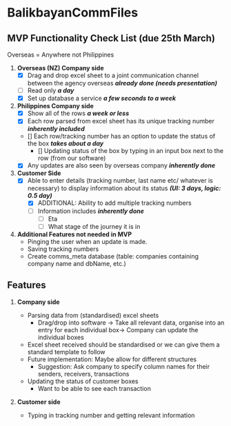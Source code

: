 # BalikbayanCommFiles

## MVP Functionality Check List (due 25th March)
Overseas = Anywhere not Philippines

1. **Overseas (NZ) Company side**
	- [x] Drag and drop excel sheet to a joint communication channel between the agency overseas **_already done (needs presentation)_**
	- [ ] Read only **_a day_**
	- [x] Set up database a service **_a few seconds to a week_**

2. **Philippines Company side**
	- [x] Show all of the rows **_a week or less_**
	- [x] Each row parsed from excel sheet has its unique tracking number **_inherently included_**
	- [] Each row/tracking number has an option to update the status of the box **_takes about a day_**
		- [] Updating status of the box by typing in an input box next to the row (from our software) 
	- [x] Any updates are also seen by overseas company **_inherently done_**
	
3. **Customer Side**
	- [x] Able to enter details (tracking number, last name etc/ whatever is necessary) to display information about its status **_(UI: 3 days, logic: 0.5 day)_**
		- [x] ADDITIONAL: Ability to add multiple tracking numbers
		- [ ] Information includes **_inherently done_**
			- [ ] Eta
			- [ ] What stage of the journey it is in
			
4. **Additional Features not needed in MVP**
	- Pinging the user when an update is made.
	- Saving tracking numbers
	- Create comms_meta database (table: companies containing company name and dbName, etc.)

## Features
1. **Company side**
	- Parsing data from (standardised) excel sheets
		- Drag/drop into software → Take all relevant data, organise into an entry for each individual box→ Company can update the individual boxes
	- Excel sheet received should be standardised or we can give them a standard template to follow
	- Future implementation: Maybe allow for different structures
		- Suggestion: Ask company to specify column names for their senders, receivers, transactions
	- Updating the status of customer boxes
		- Want to be able to see each transaction
		
2. **Customer side**
	- Typing in tracking number and getting relevant information
	
